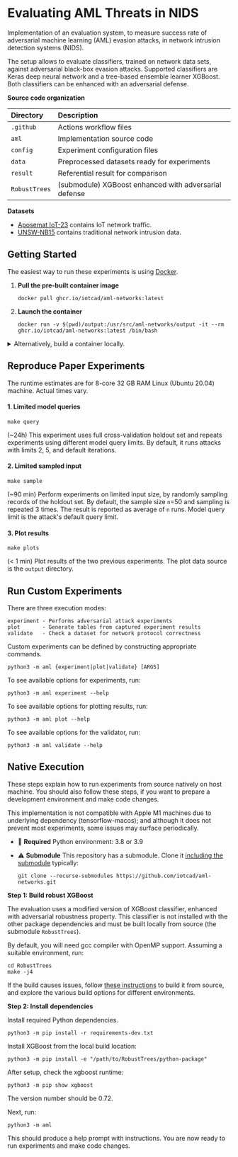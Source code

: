 # Evaluating AML Threats in NIDS

Implementation of an evaluation system, to measure success rate of adversarial machine learning (AML) evasion
attacks, in network intrusion detection systems (NIDS).

The setup allows to evaluate classifiers, trained on network data sets, against adversarial black-box evasion attacks. 
Supported classifiers are Keras deep neural network and a tree-based ensemble learner XGBoost. 
Both classifiers can be enhanced with an adversarial defense.

**Source code organization**

| Directory     | Description                                           |
|:--------------|:------------------------------------------------------|
| `.github`     | Actions workflow files                                |
| `aml`         | Implementation source code                            |
| `config`      | Experiment configuration files                        |
| `data`        | Preprocessed datasets ready for experiments           |
| `result`      | Referential result for comparison                     |
| `RobustTrees` | (submodule) XGBoost enhanced with adversarial defense |

**Datasets**

- [Aposemat IoT-23](https://www.stratosphereips.org/datasets-iot23/) contains IoT network traffic.
- [UNSW-NB15](https://research.unsw.edu.au/projects/unsw-nb15-dataset) contains traditional network intrusion data.

## Getting Started

The easiest way to run these experiments is using [Docker](https://docs.docker.com/engine/install/).

1. **Pull the pre-built container image**

    ```
    docker pull ghcr.io/iotcad/aml-networks:latest
    ```

2. **Launch the container**

    ```
    docker run -v $(pwd)/output:/usr/src/aml-networks/output -it --rm ghcr.io/iotcad/aml-networks:latest /bin/bash
    ```

<details>
<summary>Alternatively, build a container locally.</summary>

<br/>

_ℹ️ Docker environment assumes an amd64 host machine.  
For other hosts, [build from source](#native-execution)._

1. Clone repository

   ```
   git clone https://github.com/iotcad/aml-networks.git
   ```

2. Build the container

   ```
   cd aml-networks && docker build -t aml-networks . & cd ..
   ```

3. Run the container

   ```
   docker run -v $(pwd)/output:/usr/src/aml-networks/output -it --rm aml-networks /bin/bash
   ```

</details>

## Reproduce Paper Experiments

The runtime estimates are for 8-core 32 GB RAM Linux (Ubuntu 20.04) machine. Actual times vary.

#### 1. Limited model queries 

```
make query
```

(~24h) This experiment uses full cross-validation holdout set and repeats experiments using different model query limits. 
By default, it runs attacks with limits 2, 5, and default iterations. 

#### 2. Limited sampled input 

```
make sample
```

(~90 min) Perform experiments on limited input size, by randomly sampling records of the holdout set. 
By default, the sample size `n`=50 and sampling is repeated 3 times. The result is reported as average of `n` runs. 
Model query limit is the attack's default query limit.

#### 3. Plot results 

```
make plots
```

(< 1 min) Plot results of the two previous experiments. The plot data source is the `output` directory. 


## Run Custom Experiments

There are three execution modes:

```
experiment - Performs adversarial attack experiments
plot       - Generate tables from captured experiment results
validate   - Check a dataset for network protocol correctness
```

Custom experiments can be defined by constructing appropriate commands.

```
python3 -m aml {experiment|plot|validate} [ARGS]
```

To see available options for experiments, run:

```
python3 -m aml experiment --help
```

To see available options for plotting results, run:

```
python3 -m aml plot --help
```

To see available options for the validator, run:

```
python3 -m aml validate --help
```

## Native Execution

These steps explain how to run experiments from source natively on host machine.
You should also follow these steps, if you want to prepare a development environment and make code changes.

This implementation is not compatible with Apple M1 machines due to underlying dependency (tensorflow-macos); and
although it does not prevent most experiments, some issues may surface periodically.

- :snake: **Required** Python environment: 3.8 or 3.9

- :warning: **Submodule** This repository has a submodule. Clone it [including the submodule](https://stackoverflow.com/a/4438292) typically:

  ```
  git clone --recurse-submodules https://github.com/iotcad/aml-networks.git
  ```

**Step 1: Build robust XGBoost**

The evaluation uses a modified version of XGBoost classifier, enhanced with adversarial robustness property. This
classifier is not installed with the other package dependencies and must be built
locally from source (the submodule `RobustTrees`).

By default, you will need gcc compiler with OpenMP support. Assuming a suitable environment, run:

```
cd RobustTrees
make -j4
```

If the build causes issues, follow [these instructions](https://github.com/chenhongge/RobustTrees/tree/master/python-package#from-source)
to build it from source, and explore the various build options for different environments.


**Step 2: Install dependencies**

Install required Python dependencies.

```
python3 -m pip install -r requirements-dev.txt
```

Install XGBoost from the local build location:

```
python3 -m pip install -e "/path/to/RobustTrees/python-package"
```

After setup, check the xgboost runtime:

```
python3 -m pip show xgboost
```

The version number should be 0.72.

Next, run:

```
python3 -m aml
```

This should produce a help prompt with instructions.
You are now ready to run experiments and make code changes. 
